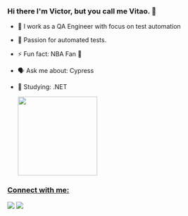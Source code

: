### Hi there I'm Victor, but you call me Vitao. 👋

- 🔭 I work as a QA Engineer with focus on test automation
- 🌱 Passion for automated tests.
- ⚡ Fun fact: NBA Fan 🏀
- 🗣️ Ask me about: Cypress
- 📖 Studying: .NET

  <a href="https://github.com/victorschlindwein">
  
  
  
  <img height="180em" src="https://github-readme-streak-stats.herokuapp.com/?user=victorschlindwein&theme=github-dark"/>
 
  

### Connect with me:</h3>
  <a href="https://www.linkedin.com/in/victorschlindwein/" target="_blank"><img src="https://img.shields.io/badge/-LinkedIn-%230077B5?style=for-the-badge&logo=linkedin&logoColor=white" target="_blank"></a> 
 <a href = "mailto:victorwilbert@gmail.com"><img src="https://img.shields.io/badge/Gmail-D14836?style=for-the-badge&logo=gmail&logoColor=white" target="_blank"></a>
